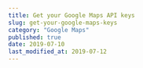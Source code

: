 ```yaml
---
title: Get your Google Maps API keys
slug: get-your-google-maps-keys
category: "Google Maps"
published: true
date: 2019-07-10
last_modified_at: 2019-07-12
---
```

